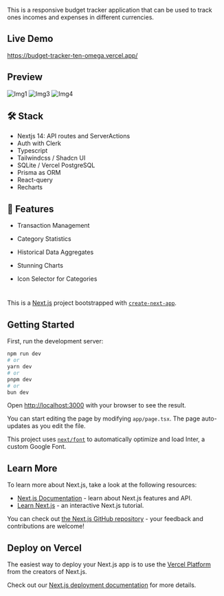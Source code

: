 
This is a responsive budget tracker application that can be used to track ones incomes and expenses in different currencies.

## Live Demo

https://budget-tracker-ten-omega.vercel.app/

## Preview

![Img1](https://github.com/user-attachments/assets/d3181ec9-4cca-4ae6-811b-8006fff3cff3)
![Img3](https://github.com/user-attachments/assets/590c0e82-bc5d-4a6a-afa4-8149a7d7d51a)
![Img4](https://github.com/user-attachments/assets/b3f0be24-3e3e-4dbd-b295-590d46fcf391)

## 🛠️ Stack 
- Nextjs 14: API routes and ServerActions
- Auth with Clerk
- Typescript
- Tailwindcss / Shadcn UI
- SQLite / Vercel PostgreSQL
- Prisma as ORM
- React-query
- Recharts

## 📗 Features
- Transaction Management
- Category Statistics
- Historical Data Aggregates
- Stunning Charts
- Icon Selector for Categories

  # 

This is a [Next.js](https://nextjs.org/) project bootstrapped with [`create-next-app`](https://github.com/vercel/next.js/tree/canary/packages/create-next-app).

## Getting Started

First, run the development server:

```bash
npm run dev
# or
yarn dev
# or
pnpm dev
# or
bun dev
```

Open [http://localhost:3000](http://localhost:3000) with your browser to see the result.

You can start editing the page by modifying `app/page.tsx`. The page auto-updates as you edit the file.

This project uses [`next/font`](https://nextjs.org/docs/basic-features/font-optimization) to automatically optimize and load Inter, a custom Google Font.

## Learn More

To learn more about Next.js, take a look at the following resources:

- [Next.js Documentation](https://nextjs.org/docs) - learn about Next.js features and API.
- [Learn Next.js](https://nextjs.org/learn) - an interactive Next.js tutorial.

You can check out [the Next.js GitHub repository](https://github.com/vercel/next.js/) - your feedback and contributions are welcome!

## Deploy on Vercel

The easiest way to deploy your Next.js app is to use the [Vercel Platform](https://vercel.com/new?utm_medium=default-template&filter=next.js&utm_source=create-next-app&utm_campaign=create-next-app-readme) from the creators of Next.js.

Check out our [Next.js deployment documentation](https://nextjs.org/docs/deployment) for more details.
